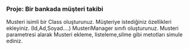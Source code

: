### Proje: Bir bankada müşteri takibi 

Musteri isimli bir Class oluşturunuz. Müşteriye istediğiniz özellikleri ekleyiniz. (Id,Ad,Soyad....)
MusteriManager sınıfı oluşturunuz. Musteri parametresi alarak Musteri ekleme, listeleme,silme gibi metotları simule ediniz.
